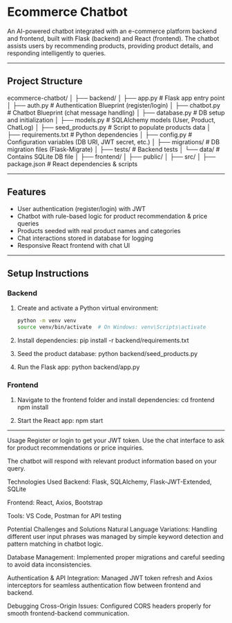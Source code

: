 # Ecommerce Chatbot

An AI-powered chatbot integrated with an e-commerce platform backend and frontend, built with Flask (backend) and React (frontend). The chatbot assists users by recommending products, providing product details, and responding intelligently to queries.

---------------------------------------------------------------------------------------------------------------------------------

## Project Structure

ecommerce-chatbot/
│
├── backend/
│ ├── app.py # Flask app entry point
│ ├── auth.py # Authentication Blueprint (register/login)
│ ├── chatbot.py # Chatbot Blueprint (chat message handling)
│ ├── database.py # DB setup and initialization
│ ├── models.py # SQLAlchemy models (User, Product, ChatLog)
│ ├── seed_products.py # Script to populate products data
│ ├── requirements.txt # Python dependencies
│ ├── config.py # Configuration variables (DB URI, JWT secret, etc.)
│ ├── migrations/ # DB migration files (Flask-Migrate)
│ ├── tests/ # Backend tests
│ └── data/ # Contains SQLite DB file
│
├── frontend/
│ ├── public/
│ ├── src/
│ ├── package.json # React dependencies & scripts


-------------------------------------------------------------------------------------------------------------------------------------------------------------------------------------------------------------------

## Features

- User authentication (register/login) with JWT
- Chatbot with rule-based logic for product recommendation & price queries
- Products seeded with real product names and categories
- Chat interactions stored in database for logging
- Responsive React frontend with chat UI

---------------------------------------------------------------------------------------------------------------------------------------------------------------------------------------------------------------------

## Setup Instructions

### Backend

1. Create and activate a Python virtual environment:
   ```bash
   python -m venv venv
   source venv/bin/activate  # On Windows: venv\Scripts\activate


2. Install dependencies:
pip install -r backend/requirements.txt

3. Seed the product database:
python backend/seed_products.py

4. Run the Flask app:
python backend/app.py




### Frontend

1. Navigate to the frontend folder and install dependencies:
cd frontend
npm install

2. Start the React app:
npm start

---------------------------------------------------------------------------------------------------------------------------------------------------------------------------------------------------------------------

Usage
Register or login to get your JWT token.
Use the chat interface to ask for product recommendations or price inquiries.

The chatbot will respond with relevant product information based on your query.

Technologies Used
Backend: Flask, SQLAlchemy, Flask-JWT-Extended, SQLite

Frontend: React, Axios, Bootstrap

Tools: VS Code, Postman for API testing

Potential Challenges and Solutions
Natural Language Variations: Handling different user input phrases was managed by simple keyword detection and pattern matching in chatbot logic.

Database Management: Implemented proper migrations and careful seeding to avoid data inconsistencies.

Authentication & API Integration: Managed JWT token refresh and Axios interceptors for seamless authentication flow between frontend and backend.

Debugging Cross-Origin Issues: Configured CORS headers properly for smooth frontend-backend communication.
